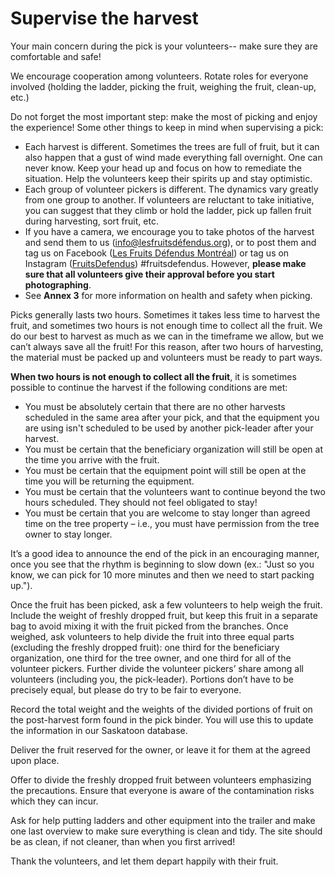 # Supervise the harvest

Your main concern during the pick is your volunteers-- make sure they are comfortable and safe!

We encourage cooperation among volunteers. Rotate roles for everyone involved (holding the ladder, picking the fruit, weighing the fruit, clean-up, etc.)

Do not forget the most important step: make the most of picking and enjoy the experience! Some other things to keep in mind when supervising a pick:

- Each harvest is different. Sometimes the trees are full of fruit, but it can also happen that a gust of wind made everything fall overnight. One can never know. Keep your head up and focus on how to remediate the situation. Help the volunteers keep their spirits up and stay optimistic.
- Each group of volunteer pickers is different. The dynamics vary greatly from one group to another. If volunteers are reluctant to take initiative, you can suggest that they climb or hold the ladder, pick up fallen fruit during harvesting, sort fruit, etc.
- If you have a camera, we encourage you to take photos of the harvest and send them to us ([info@lesfruitsdéfendus.org](mailto:info@lesfruitsdéfendus.org)), or to post them and tag us on Facebook ([Les Fruits Défendus Montréal](https://www.facebook.com/lesfruitsdefendus.montreal)) or tag us on Instagram ([FruitsDefendus](https://www.instagram.com/fruitsdefendus/)) #fruitsdefendus. However, **please make sure that all volunteers give their approval before you start photographing**.
- See **Annex 3** for more information on health and safety when picking.

Picks generally lasts two hours. Sometimes it takes less time to harvest the fruit, and sometimes two hours is not enough time to collect all the fruit. We do our best to harvest as much as we can in the timeframe we allow, but we can’t always save all the fruit! For this reason, after two hours of harvesting, the material must be packed up and volunteers must be ready to part ways.

**When two hours is not enough to collect all the fruit**, it is sometimes possible to continue the harvest if the following conditions are met:
- You must be absolutely certain that there are no other harvests scheduled in the same area after your pick, and that the equipment you are using isn't scheduled to be used by another pick-leader after your harvest.
- You must be certain that the beneficiary organization will still be open at the time you arrive with the fruit.
- You must be certain that the equipment point will still be open at the time you will be returning the equipment.
- You must be certain that the volunteers want to continue beyond the two hours scheduled. They should not feel obligated to stay!
- You must be certain that you are welcome to stay longer than agreed time on the tree property – i.e., you must have permission from the tree owner to stay longer.

It’s a good idea to announce the end of the pick in an encouraging manner, once you see that the rhythm is beginning to slow down (ex.: "Just so you know, we can pick for 10 more minutes and then we need to start packing up.").

Once the fruit has been picked, ask a few volunteers to help weigh the fruit. Include the weight of freshly dropped fruit, but keep this fruit in a separate bag to avoid mixing it with the fruit picked from the branches. Once weighed, ask volunteers to help divide the fruit into three equal parts (excluding the freshly dropped fruit): one third for the beneficiary organization, one third for the tree owner, and one third for all of the volunteer pickers. Further divide the volunteer pickers’ share among all volunteers (including you, the pick-leader). Portions don’t have to be precisely equal, but please do try to be fair to everyone.

Record the total weight and the weights of the divided portions of fruit on the post-harvest form found in the pick binder. You will use this to update the information in our Saskatoon database.

Deliver the fruit reserved for the owner, or leave it for them at the agreed upon place.

Offer to divide the freshly dropped fruit between volunteers emphasizing the precautions. Ensure that everyone is aware of the contamination risks which they can incur.

Ask for help putting ladders and other equipment into the trailer and make one last overview to make sure everything is clean and tidy. The site should be as clean, if not cleaner, than when you first arrived!

Thank the volunteers, and let them depart happily with their fruit.

